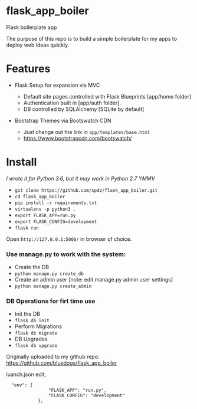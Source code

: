 # flask_app_boiler
Flask boilerplate app

The purpose of this repo is to build a simple boilerplate for my apps to deploy web ideas quickly.

# Features
- Flask Setup for expansion via MVC
    + Default site pages controlled with Flask Blueprints [app/home folder]
    + Authentication built in [app/auth folder].
    + DB controlled by SQLAlchemy [SQLite by default]

- Bootstrap Themes via Bootswatch CDN
	+ Just change out the link in `app/templates/base.html`
	+ https://www.bootstrapcdn.com/bootswatch/


# Install
_I wrote it for Python 3.6, but it may work in Python 2.7 YMMV_

- `git clone https://github.com/spdz/flask_app_boiler.git`
- `cd flask_app_boiler`
- `pip install -r requirements.txt`
- `virtualenv -p python3 .`
- `export FLASK_APP=run.py`
- `export FLASK_CONFIG=development`
- `flask run`

Open `http://127.0.0.1:5000/` in browser of choice. 

### Use manage.py to work with the system:

- Create the DB
- `python manage.py create_db`
- Create an admin user [note: edit manage.py admin user settings]
- `python manage.py create_admin`

### DB Operations for firt time use

- Init the DB
- `flask db init`
- Perform Migrations
- `flask db migrate`
- DB Upgrades
- `flask db upgrade`


Originally uploaded to my github repo:
https://github.com/bluedogs/flask_app_boiler

luanch.json edit,
```
  "env": {
                "FLASK_APP": "run.py",
                "FLASK_CONFIG": "development"
            },
```